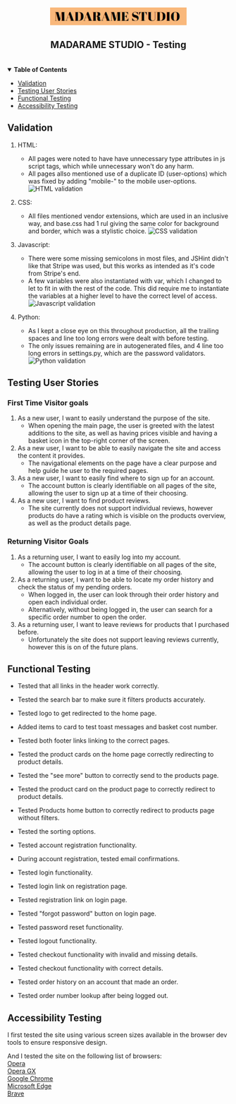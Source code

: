 <!-- PROJECT LOGO -->
<br />
<p align="center">
    <a href="https://lavadax-madarame-studio.herokuapp.com">
        <img src="documentation/logo.png" alt="Logo" width="310" height="40">
    </a>
</p>
<h2 align="center">MADARAME STUDIO - Testing</h2>
<br />

<!-- TABLE OF CONTENTS -->
<details open="open">
    <summary><strong>Table of Contents</strong></summary>
    <ul>
        <li><a href="#validation">Validation</a></li>
        <li><a href="#testing-user-stories">Testing User Stories</a></li>
        <li><a href="#functional-testing">Functional Testing</a></li>
        <li><a href="#accessibility-testing">Accessibility Testing</a></li>
    </ul>
</details>

## Validation

1. HTML: 
    + All pages were noted to have have unnecessary type attributes in js script tags, which while unnecessary won't do any harm.
    + All pages allso mentioned use of a duplicate ID (user-options) which was fixed by adding "mobile-" to the mobile user-options.
![HTML validation](https://github.com/lavadax/Madarame-Studio/blob/main/documentation/validation/html.png)  

2. CSS:
    + All files mentioned vendor extensions, which are used in an inclusive way, and base.css had 1 rul giving the same color for background and border, which was a stylistic choice.
![CSS validation](https://github.com/lavadax/Madarame-Studio/blob/main/documentation/validation/css.png)  

3. Javascript:
    + There were some missing semicolons in most files, and JSHint didn't like that Stripe was used, but this works as intended as it's code from Stripe's end.
    + A few variables were also instantiated with var, which I changed to let to fit in with the rest of the code. This did require me to instantiate the variables at a higher level to have the correct level of access.
![Javascript validation](https://github.com/lavadax/Madarame-Studio/blob/main/documentation/validation/js.png)  

4. Python:
    + As I kept a close eye on this throughout production, all the trailing spaces and line too long errors were dealt with before testing.
    + The only issues remaining are in autogenerated files, and 4 line too long errors in settings.py, which are the password validators.
![Python validation](https://github.com/lavadax/Madarame-Studio/blob/main/documentation/validation/py.png)

## Testing User Stories

### First Time Visitor goals  
  
1. As a new user, I want to easily understand the purpose of the site.
    + When opening the main page, the user is greeted with the latest additions to the site, as well as having prices visible and having a basket icon in the top-right corner of the screen.
2. As a new user, I want to be able to easily navigate the site and access the content it provides.
    + The navigational elements on the page have a clear purpose and help guide he user to the required pages.
3. As a new user, I want to easily find where to sign up for an account.
    + The account button is clearly identifiable on all pages of the site, allowing the user to sign up at a time of their choosing.
4. As a new user, I want to find product reviews.
    + The site currently does not support individual reviews, however products do have a rating which is visible on the products overview, as well as the product details page.

### Returning Visitor Goals

1. As a returning user, I want to easily log into my account.
    + The account button is clearly identifiable on all pages of the site, allowing the user to log in at a time of their choosing.
2. As a returning user, I want to be able to locate my order history and check the status of my pending orders.
    + When logged in, the user can look through their order history and open each individual order.
    + Alternatively, without being logged in, the user can search for a specific order number to open the order.
3. As a returning user, I want to leave reviews for products that I purchased before.
    + Unfortunately the site does not support leaving reviews currently, however this is on of the future plans.

## Functional Testing

* Tested that all links in the header work correctly.
* Tested the search bar to make sure it filters products accurately.
* Tested logo to get redirected to the home page.
* Added items to card to test toast messages and basket cost number.

* Tested both footer links linking to the correct pages.

* Tested the product cards on the home page correctly redirecting to product details.
* Tested the "see more" button to correctly send to the products page.

* Tested the product card on the product page to correctly redirect to product details.
* Tested Products home button to correctly redirect to products page without filters.
* Tested the sorting options.

* Tested account registration functionality.
* During account registration, tested email confirmations.
* Tested login functionality.

* Tested login link on registration page.
* Tested registration link on login page.
* Tested "forgot password" button on login page.
* Tested password reset functionality.
* Tested logout functionality.

* Tested checkout functionality with invalid and missing details.
* Tested checkout functionality with correct details.
* Tested order history on an account that made an order.
* Tested order number lookup after being logged out.


## Accessibility Testing

I first tested the site using various screen sizes available in the browser dev tools to ensure responsive design.

And I tested the site on the following list of browsers:  
[Opera](https://www.opera.com)  
[Opera GX](https://www.opera.com/gx)  
[Google Chrome](https://www.google.com/chrome)  
[Microsoft Edge](www.microsoft.com/edge)  
[Brave](https://brave.com)  